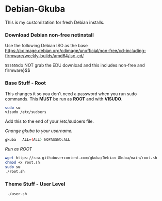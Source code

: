 # Debian-Gkuba

This is my customization for fresh Debian installs.

### Download Debian non-free netinstall

Use the following Debian ISO as the base <https://cdimage.debian.org/cdimage/unofficial/non-free/cd-including-firmware/weekly-builds/amd64/iso-cd/>

`555555`do NOT grab the EDU download and this includes non-free and firmware}$$
### Base Stuff - Root

This changes it so you don't need a password when you run sudo commands. This **MUST** be run as **ROOT** and with **VISUDO**.

```bash
sudo su
visudo /etc/sudoers
```
Add this to the end of your /etc/sudoers file. 

_Change gkuba to your username._
```bash
gkuba   ALL=(ALL) NOPASSWD:ALL
```

_Run as ROOT_
```bash
wget https://raw.githubusercontent.com/gkuba/Debian-Gkuba/main/root.sh
chmod +x root.sh
sudo su
./root.sh
```

### Theme Stuff - User Level
 ```bash
  ./user.sh
 ```
